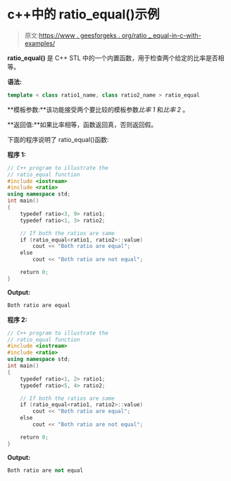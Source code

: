 # c++中的 ratio_equal()示例

> 原文:[https://www . geesforgeks . org/ratio _ equal-in-c-with-examples/](https://www.geeksforgeeks.org/ratio_equal-in-c-with-examples/)

**ratio_equal()** 是 C++ STL 中的一个内置函数，用于检查两个给定的比率是否相等。

**语法:**

```cpp
template < class ratio1_name, class ratio2_name > ratio_equal

```

**模板参数:**该功能接受两个要比较的模板参数*比率 1* 和*比率 2* 。

**返回值:**如果比率相等，函数返回真，否则返回假。

下面的程序说明了 ratio_equal()函数:

**程序 1:**

```cpp
// C++ program to illustrate the
// ratio_equal function
#include <iostream>
#include <ratio>
using namespace std;
int main()
{
    typedef ratio<3, 9> ratio1;
    typedef ratio<1, 3> ratio2;

    // If both the ratios are same
    if (ratio_equal<ratio1, ratio2>::value)
        cout << "Both ratio are equal";
    else
        cout << "Both ratio are not equal";

    return 0;
}
```

**Output:**

```cpp
Both ratio are equal

```

**程序 2:**

```cpp
// C++ program to illustrate the
// ratio_equal function
#include <iostream>
#include <ratio>
using namespace std;
int main()
{
    typedef ratio<1, 2> ratio1;
    typedef ratio<5, 4> ratio2;

    // If both the ratios are same
    if (ratio_equal<ratio1, ratio2>::value)
        cout << "Both ratio are equal";
    else
        cout << "Both ratio are not equal";

    return 0;
}
```

**Output:**

```cpp
Both ratio are not equal

```